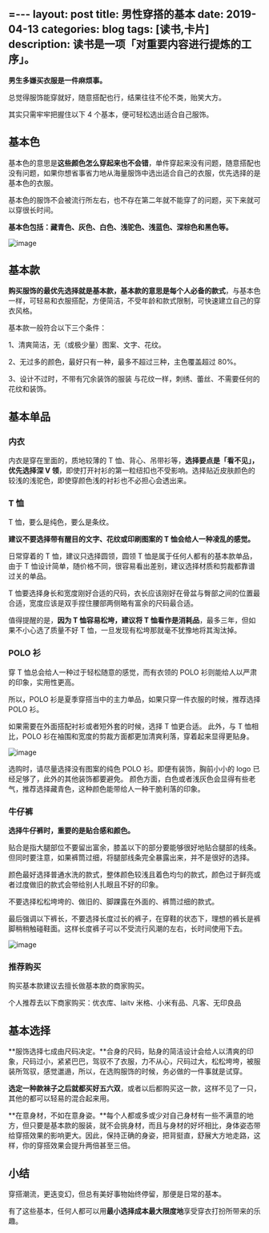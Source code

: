 =---
layout: post
title: 男性穿搭的基本
date: 2019-04-13
categories: blog
tags: [读书,卡片]
description: 读书是一项「对重要内容进行提炼的工序」。
---

**男生多嫌买衣服是一件麻烦事。**

总觉得服饰能穿就好，随意搭配也行，结果往往不伦不类，贻笑大方。

其实只需牢牢把握住以下 4 个基本，便可轻松选出适合自己服饰。

## 基本色

基本色的意思是**这些颜色怎么穿起来也不会错**，单件穿起来没有问题，随意搭配也没有问题，如果你想省事省力地从海量服饰中选出适合自己的衣服，优先选择的是基本色的衣服。

基本色的服饰不会被流行所左右，也不存在第二年就不能穿了的问题，买下来就可以穿很长时间。
  
**基本色包括：藏青色、灰色、白色、浅驼色、浅蓝色、深棕色和黑色等。**
 
![image](http://upload-images.jianshu.io/upload_images/32598-dec429a8facc93a8?imageMogr2/auto-orient/strip%7CimageView2/2/w/1240)

## 基本款

**购买服饰的最优先选择就是基本款，基本款的意思是每个人必备的款式**，与基本色一样，可轻易和衣服搭配，方便简洁，不受年龄和款式限制，可快速建立自己的穿衣风格。

基本款一般符合以下三个条件：

1、清爽简洁，无（或极少量）图案、文字、花纹。

2、无过多的颜色，最好只有一种，最多不超过三种，主色覆盖超过 80%。   

3、设计不过时，不带有冗余装饰的服装 与花纹一样，刺绣、蕾丝、不需要任何的花纹和装饰。

## 基本单品

### 内衣

内衣是穿在里面的，质地较薄的 T 恤、背心、吊带衫等，**选择要点是「看不见」，优先选择深 V 领**，即使打开衬衫的第一粒纽扣也不受影响。选择贴近皮肤颜色的较浅的浅驼色，即使穿颜色浅的衬衫也不必担心会透出来。

### T 恤

T 恤，要么是纯色，要么是条纹。

**建议不要选择带有醒目的文字、花纹或印刷图案的 T 恤会给人一种凌乱的感觉。**

日常穿着的 T 恤，建议只选择圆领，圆领 T 恤是属于任何人都有的基本款单品，由于 T 恤设计简单，随价格不同，很容易看出差别，建议选择材质和剪裁都靠谱过关的单品。

T 恤要选择身长和宽度刚好合适的尺码，衣长应该刚好在骨盆与臀部之间的位置最合适，宽度应该是双手捏住腰部两侧略有富余的尺码最合适。

值得提醒的是，**因为 T 恤容易松垮，建议将 T 恤看作是消耗品**，最多三年，但如果不小心选了质量不好 T 恤，一旦发现有松垮那就毫不犹豫地将其淘汰掉。

### POLO 衫

穿 T 恤总会给人一种过于轻松随意的感觉，而有衣领的 POLO 衫则能给人以严肃的印象，实用性更高。

所以，POLO 衫是夏季穿搭当中的主力单品，如果只穿一件衣服的时候，推荐选择 POLO 衫。

如果需要在外面搭配衬衫或者短外套的时候，选择 T 恤更合适。 此外，与 T 恤相比，POLO 衫在袖围和宽度的剪裁方面都更加清爽利落，穿着起来显得更贴身。

![image](http://upload-images.jianshu.io/upload_images/32598-d9468cbf79ada056?imageMogr2/auto-orient/strip%7CimageView2/2/w/1240)

选购时，请尽量选择没有图案的纯色 POLO 衫。即便有装饰，胸前小小的 logo 已经足够了，此外的其他装饰都要避免。 颜色方面，白色或者浅灰色会显得有些老气，推荐选择藏青色，这种颜色能带给人一种干脆利落的印象。

### 牛仔裤

**选择牛仔裤时，重要的是贴合感和颜色。**

贴合是指大腿部位不要留出富余，膝盖以下的部分要能够很好地贴合腿部的线条。但同时要注意，如果裤筒过细，将腿部线条完全暴露出来，并不是很好的选择。

颜色最好选择普通水洗的款式，整体颜色较浅且着色均匀的款式，颜色过于鲜亮或者过度做旧的款式会带给别人扎眼且不好的印象。

不要选择松松垮垮的、做旧的、脚踝露在外面的、裤筒过细的款式。

最后强调以下裤长，不要选择长度过长的裤子，在穿鞋的状态下，理想的裤长是裤脚稍稍触碰鞋面。这样长度裤子可以不受流行风潮的左右，长时间使用下去。

![image](http://upload-images.jianshu.io/upload_images/32598-a2a3b3e239471c78?imageMogr2/auto-orient/strip%7CimageView2/2/w/1240)

### 推荐购买

购买基本款建议去擅长做基本款的商家购买。

个人推荐去以下商家购买：优衣库、laitv 米格、小米有品、凡客、无印良品

## 基本选择

**服饰选择七成由尺码决定。**合身的尺码，贴身的简洁设计会给人以清爽的印象，尺码过小，紧紧巴巴，驾驭不了衣服，力不从心，尺码过大，松松垮垮，被服装所驾驭，感觉邋遢，所以，在选购服饰的时候，务必做的一件事就是试穿。

**选定一种款袜子之后就都买好五六双**，或者以后都购买这一款，这样不见了一只，其他的都可以轻易的混合起来用。

**在意身材，不如在意身姿。**每个人都或多或少对自己身材有一些不满意的地方，但只要是基本款的服装，就不会挑身材，而且与身材的好坏相比，身体姿态带给穿搭效果的影响更大。因此，保持正确的身姿，把背挺直，舒展大方地走路，这样，你的穿搭效果会提升两倍甚至三倍。

## 小结

穿搭潮流，更迭变幻，但总有美好事物始终停留，那便是日常的基本。

有了这些基本，任何人都可以用**最小选择成本最大限度地**享受穿衣打扮所带来的乐趣。